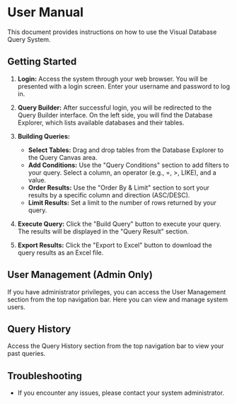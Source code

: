# User Manual

This document provides instructions on how to use the Visual Database Query System.

## Getting Started

1.  **Login:** Access the system through your web browser. You will be presented with a login screen. Enter your username and password to log in.

2.  **Query Builder:** After successful login, you will be redirected to the Query Builder interface. On the left side, you will find the Database Explorer, which lists available databases and their tables.

3.  **Building Queries:**
    *   **Select Tables:** Drag and drop tables from the Database Explorer to the Query Canvas area.
    *   **Add Conditions:** Use the "Query Conditions" section to add filters to your query. Select a column, an operator (e.g., =, >, LIKE), and a value.
    *   **Order Results:** Use the "Order By & Limit" section to sort your results by a specific column and direction (ASC/DESC).
    *   **Limit Results:** Set a limit to the number of rows returned by your query.

4.  **Execute Query:** Click the "Build Query" button to execute your query. The results will be displayed in the "Query Result" section.

5.  **Export Results:** Click the "Export to Excel" button to download the query results as an Excel file.

## User Management (Admin Only)

If you have administrator privileges, you can access the User Management section from the top navigation bar. Here you can view and manage system users.

## Query History

Access the Query History section from the top navigation bar to view your past queries.

## Troubleshooting

*   If you encounter any issues, please contact your system administrator.
